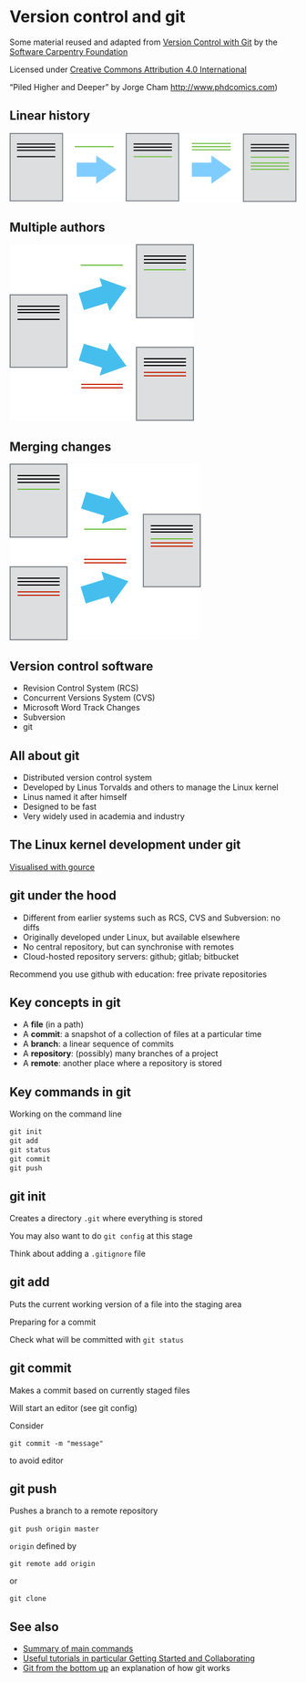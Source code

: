 
# Version control and git


Some material reused and adapted from [Version Control with Git](https://swcarpentry.github.io/git-novice/) by the [Software Carpentry Foundation](https://software-carpentry.org/)

Licensed under [Creative Commons Attribution 4.0 International](https://creativecommons.org/licenses/by/4.0/)



 “Piled Higher and Deeper” by Jorge Cham <http://www.phdcomics.com>)


## Linear history

![linear development of a document](prog/git/play-changes.png)


## Multiple authors

![different changes](prog/git/versions.png)


## Merging changes

![merges](prog/git/merge.png)


## Version control software

- Revision Control System (RCS)
- Concurrent Versions System (CVS)
- Microsoft Word Track Changes
- Subversion
- git


## All about git

- Distributed version control system
- Developed by Linus Torvalds and others to manage the Linux kernel
- Linus named it after himself
- Designed to be fast
- Very widely used in academia and industry



## The Linux kernel development under git

[Visualised with gource](https://www.youtube.com/watch?v=MkJxlKD2bjk)


## git under the hood

- Different from earlier systems such as RCS, CVS and Subversion: no diffs
- Originally developed under Linux, but available elsewhere
- No central repository, but can synchronise with remotes
- Cloud-hosted repository servers: github; gitlab; bitbucket

Recommend you use github with education: free private repositories


## Key concepts in git

- A __file__ (in a path)
- A __commit__: a snapshot of a collection of files at a particular time
- A __branch__: a linear sequence of commits
- A __repository__: (possibly) many branches of a project
- A __remote__: another place where a repository is stored


## Key commands in git

Working on the command line
```
git init
git add
git status
git commit
git push
```


## git init

Creates a directory `.git` where everything is stored

You may also want to do `git config` at this stage

Think about adding a `.gitignore` file


## git add

Puts the current working version of a file into the staging area

Preparing for a commit

Check what will be committed with `git status`


## git commit

Makes a commit based on currently staged files

Will start an editor (see git config)

Consider
```
git commit -m "message"
```
to avoid editor


## git push

Pushes a branch to a remote repository

`git push origin master`

`origin` defined by
```
git remote add origin
```
or
```
git clone
```


## See also

- [Summary of main commands](https://confluence.atlassian.com/bitbucketserver/basic-git-commands-776639767.html)
- [Useful tutorials in particular Getting Started and Collaborating](https://www.atlassian.com/git/tutorials)
- [Git from the bottom up](https://jwiegley.github.io/git-from-the-bottom-up/) an explanation of how git works
